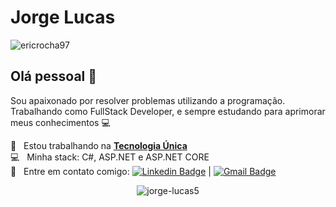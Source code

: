 # Jorge Lucas
<p align="left"> <img src="https://komarev.com/ghpvc/?username=jorge-lucas5" alt="ericrocha97" /> </p>

## Olá pessoal 👋
Sou apaixonado por resolver problemas utilizando a programação.
Trabalhando como FullStack Developer, e sempre estudando para aprimorar meus conhecimentos :computer:

 :rocket:  &nbsp; Estou trabalhando na **[Tecnologia Única](https://www.tecnologiaunica.com.br/)**
 <br/> :computer: &nbsp; Minha stack: C#, ASP.NET e ASP.NET CORE 
 <br/> :email: &nbsp; Entre em contato comigo: [![Linkedin Badge](https://img.shields.io/badge/-jorgelucas-blue?style=flat-square&logo=Linkedin&logoColor=white&link=https://www.linkedin.com/in/jorge-lucas/)](https://www.linkedin.com/in/jorge-lucas/) 
| 
[![Gmail Badge](https://img.shields.io/badge/jorgelucasl91@gmail.com-c14438?style=flat-square&logo=Gmail&logoColor=white&link=mailto:jorgelucasl91@gmail.com)](jorgelucasl91@gmail.com)



<p align="center"> 
 <img src="https://github-readme-stats.vercel.app/api?username=jorgelucasac&show_icons=true&theme=dark&hide=contribs" alt="jorge-lucas5" />
</p> 

